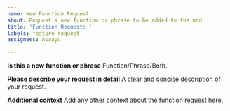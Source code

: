 ```yaml
---
name: New Function Request
about: Request a new function or phrase to be added to the mod
title: 'Function Request: '
labels: feature request
assignees: Asaayu

---
```


**Is this a new function or phrase**
Function/Phrase/Both.

**Please describe your request in detail**
A clear and concise description of your request.

**Additional context**
Add any other context about the function request here.

